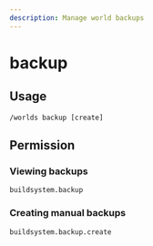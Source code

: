 ```yaml
---
description: Manage world backups
---
```


# backup

## Usage

```
/worlds backup [create]
```

## Permission

### Viewing backups

```
buildsystem.backup
```

### Creating manual backups

```
buildsystem.backup.create
```
